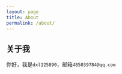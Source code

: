 ```yaml
---
layout: page
title: About
permalink: /about/
---
```


## 关于我
你好，我是`dxl125890`，邮箱`485039784@qq.com`


